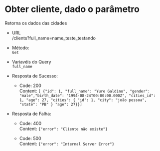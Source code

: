 # Obter cliente, dado o parâmetro

Retorna os dados das cidades

- URL  
   /clients?full_name=name_teste_testando

- Método:  
   `Get`

- Variavéis do Query  
  `full_name`

- Resposta de Sucesso:

  - Code: 200  
    Content: `[ {"id": 1, "full_name": "Yure Galdino", "gender": "male","birth_date": "1994-08-24T00:00:00.000Z", "cities_id": 1, "age": 27, "cities": { "id": 1, "city": "joão pessoa", "state": "PB" } "age": 27}}]`

- Resposta de Falha:

  - Code: 400  
    Content: `{"error": "Cliente não existe"}`

  - Code: 500  
    Content: `{"error": "Internal Server Error"}`
